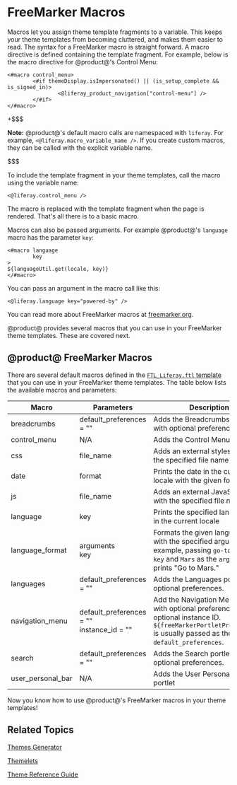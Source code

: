 # FreeMarker Macros [](id=freemarker-macros)

Macros let you assign theme template fragments to a variable. This keeps your 
theme templates from becoming cluttered, and makes them easier to read. The 
syntax for a FreeMarker macro is straight forward. A macro directive is defined 
containing the template fragment. For example, below is the macro directive for 
@product@'s Control Menu:

    <#macro control_menu>
            <#if themeDisplay.isImpersonated() || (is_setup_complete && is_signed_in)>
                    <@liferay_product_navigation["control-menu"] />
            </#if>
    </#macro>
    
+$$$

**Note:** @product@'s default macro calls are namespaced with `liferay`. For 
example, `<@liferay.macro_variable_name />`. If you create custom macros, they
can be called with the explicit variable name.

$$$

To include the template fragment in your theme templates, call the macro using
the variable name:

    <@liferay.control_menu />

The macro is replaced with the template fragment when the page is rendered.
That's all there is to a basic macro.

Macros can also be passed arguments. For example @product@'s `language` macro 
has the parameter `key`:

    <#macro language
            key
    >
    ${languageUtil.get(locale, key)}
    </#macro>
    
You can pass an argument in the macro call like this:

    <@liferay.language key="powered-by" />

You can read more about FreeMarker macros at 
[freemarker.org](http://freemarker.org/docs/ref_directive_macro.html).
    
@product@ provides several macros that you can use in your FreeMarker theme
templates. These are covered next.

## @product@ FreeMarker Macros

There are several default macros defined in the [`FTL_Liferay.ftl` template](https://github.com/liferay/liferay-portal/blob/7.0.x/modules/apps/foundation/portal-template/portal-template-freemarker/src/main/resources/FTL_liferay.ftl)
that you can use in your FreeMarker theme templates. The table below lists the
available macros and parameters:

| Macro | Parameters | Description | 
| --- | --- | --- |
| breadcrumbs | default_preferences = "" | Adds the Breadcrumbs portlet with optional preferences |
| control_menu | N/A | Adds the Control Menu portlet |
| css | file_name | Adds an external stylesheet with the specified file name location |
| date | format | Prints the date in the current locale with the given format |
| js | file_name | Adds an external JavaScript file with the specified file name src |
| language | key | Prints the specified language key in the current locale |
| language_format | arguments<br/>key | Formats the given language key with the specified arguments. For example, passing `go-to-x` as the `key` and `Mars` as the `arguments` prints "Go to Mars." |
| languages | default_preferences = "" | Adds the Languages portlet with optional preferences. |
| navigation_menu | default_preferences = ""<br/>instance_id = "" | Add the Navigation Menu portlet with optional preferences and an optional instance ID. `${freeMarkerPortletPreferences}` is usually passed as the value of `default_preferences`. |
| search | default_preferences = "" | Adds the Search portlet with optional preferences. |
| user_personal_bar | N/A | Adds the User Personal Bar portlet |

Now you know how to use @product@'s FreeMarker macros in your theme templates!

## Related Topics [](id=related-topics)

[Themes Generator](/develop/tutorials/-/knowledge_base/7-0/themes-generator)

[Themelets](/develop/tutorials/-/knowledge_base/7-0/themelets)

[Theme Reference Guide](/develop/reference/-/knowledge_base/7-0/theme-reference-guide)

